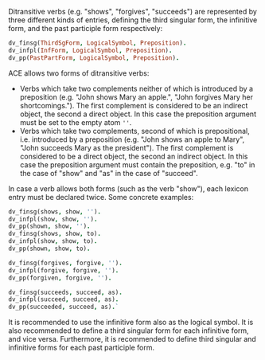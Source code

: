 Ditransitive verbs (e.g. "shows", "forgives", "succeeds") are represented by three different kinds of entries, defining the third singular form, the infinitive form, and the past participle form respectively:

``` prolog
dv_finsg(ThirdSgForm, LogicalSymbol, Preposition).
dv_infpl(InfForm, LogicalSymbol, Preposition).
dv_pp(PastPartForm, LogicalSymbol, Preposition).
```

ACE allows two forms of ditransitive verbs:

- Verbs which take two complements neither of which is introduced by a preposition (e.g. "John shows Mary an apple.", "John forgives Mary her shortcomings."). The first complement is considered to be an indirect object, the second a direct object. In this case the preposition argument must be set to the empty atom `''`.
- Verbs which take two complements, second of which is prepositional, i.e. introduced by a preposition (e.g. "John shows an apple to Mary", "John succeeds Mary as the president"). The first complement is considered to be a direct object, the second an indirect object. In this case the preposition argument must contain the preposition, e.g. "to" in the case of "show" and "as" in the case of "succeed".

In case a verb allows both forms (such as the verb "show"), each lexicon entry must be declared twice. Some concrete examples:

``` prolog
dv_finsg(shows, show, '').
dv_infpl(show, show, '').
dv_pp(shown, show, '').
dv_finsg(shows, show, to).
dv_infpl(show, show, to).
dv_pp(shown, show, to).

dv_finsg(forgives, forgive, '').
dv_infpl(forgive, forgive, '').
dv_pp(forgiven, forgive, '').

dv_finsg(succeeds, succeed, as).
dv_infpl(succeed, succeed, as).
dv_pp(succeeded, succeed, as).`
```

It is recommended to use the infinitive form also as the logical symbol. It is also recommended to define a third singular form for each infinitive form, and vice versa. Furthermore, it is recommended to define third singular and infinitive forms for each past participle form.